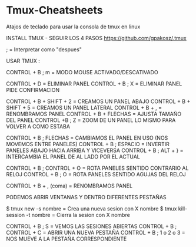 # Tmux-Cheatsheets
Atajos de teclado para usar la consola de tmux en linux 

INSTALL TMUX - SEGUIR LOS 4 PASOS 
https://github.com/gpakosz/.tmux

; = Interpretar como "despues" 

USAR TMUX :

CONTROL + B ; m                  = MODO MOUSE ACTIVADO/DESCATIVADO

CONTROL + D                        = ELIMINAR PANEL
CONTROL + B ; X                   = ELIMINAR PANEL PIDE CONFIRMACION 

CONTROL + B + SHIFT + 2  = CREAMOS UN PANEL ABAJO
CONTROL + B + SHIFT + 5  = CREAMOS UN PANEL LATERAL 
CONTROL + B + ,                  = RENOMBRAMOS PANEL
CONTROL + B + FLECHAS    = AJUSTA TAMAÑO DEL PANEL 
CONTROL +B ; Z                    = ZOOM DE UN PANEL LO MISMO PARA VOLVER A COMO ESTABA




CONTROL + B ; FLECHAS     = CAMBIAMOS EL PANEL EN USO (NOS MOVEMOS ENTRE PANELES)
CONTROL + B ;  ESPACIO     = INVERTIR PANELES ABAJO HACIA ARRIBA Y VICEVERSA
CONTROL + B ;  ALT + }      = INTERCAMBIA EL PANEL DE AL LADO POR EL ACTUAL 



CONTROL + B ; CONTROL + O = ROTA PANELES SENTIDO CONTRARIO AL RELOJ
CONTROL + B ;  O                      = ROTA PANELES SENTIDO AGUJAS DEL RELOJ

CONTROL + B + ,  (coma)         = RENOMBRAMOS PANEL


PODEMOS ABRIR VENTANAS Y DENTRO DIFERENTES PESTAÑAS 

$ tmux new -s nombre                = Crea una nueva sesion con X nombre
$ tmux kill-session -t nombre     = Cierra la sesion con X nombre 

CONTROL + B ; S                       = VEMOS LAS SESIONES ABIERTAS
CONTROL + B ; CONTROL + C = ABRIR UNA NUEVA PESTAÑA 
CONTROL + B ; 1 o 2 o 3           = NOS MUEVE A LA PESTAÑA CORRESPONDIENTE 
